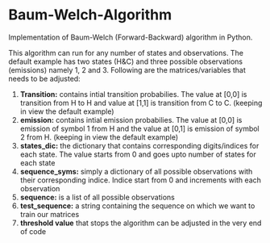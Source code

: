 # Baum-Welch-Algorithm
Implementation of Baum-Welch (Forward-Backward) algorithm in Python.

This algorithm can run for any number of states and observations. The default example has two states (H&C) and three possible observations (emissions) namely 1, 2 and 3. Following are the matrices/variables that needs to be adjusted:

1. **Transition:** contains intial transition probabilies. The value at [0,0] is transition from H to H and value at [1,1] is transition                      from C to C. (keeping in view the default example)
2. **emission:**  contains intial emission probabilies. The value at [0,0] is emission of symbol 1 from H and the value at [0,1] is                         emission of symbol 2 from H. (keeping in view the default example)
3. **states_dic:** the dictionary that contains corresponding digits/indices for each state. The value starts from 0 and goes upto number                    of states for each state
4. **sequence_syms:** simply a dictionary of all possible observations with their corresponding indice. Indice start from 0 and increments                       with each observation
5. **sequence:** is a list of all possible observations
6. **test_sequence:** a string containing the sequence on which we want to train our matrices
7. **threshold value** that stops the algorithm can be adjusted in the very end of code

